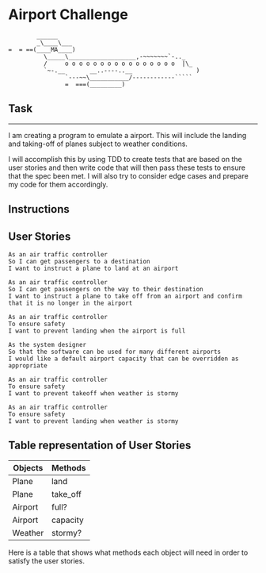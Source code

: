 # Airport Challenge
```
        ______
        _\____\___
=  = ==(____MA____)
          \_____\___________________,-~~~~~~~`-.._
          /     o o o o o o o o o o o o o o o o  |\_
          `~-.__       __..----..__                  )
                `---~~\___________/------------`````
                =  ===(_________)

```
## Task
-----

I am creating a program to emulate a airport. This will include the landing and taking-off of planes subject to weather conditions. 


I will accomplish this by using TDD to create tests that are based on the user stories and then write code that will then pass these tests to ensure that the spec been met. I will also try to consider edge cases and prepare my code for them accordingly.

## Instructions


## User Stories

```
As an air traffic controller 
So I can get passengers to a destination 
I want to instruct a plane to land at an airport

As an air traffic controller 
So I can get passengers on the way to their destination 
I want to instruct a plane to take off from an airport and confirm that it is no longer in the airport

As an air traffic controller 
To ensure safety 
I want to prevent landing when the airport is full 

As the system designer
So that the software can be used for many different airports
I would like a default airport capacity that can be overridden as appropriate

As an air traffic controller 
To ensure safety 
I want to prevent takeoff when weather is stormy 

As an air traffic controller 
To ensure safety 
I want to prevent landing when weather is stormy 
```
## Table representation of User Stories

|  Objects              |  Methods          |
| --------------------- | ----------------- | 
| Plane                 | land              |
| Plane                 | take_off          |
| Airport               | full?             |
| Airport               | capacity          |
| Weather               | stormy?           |

Here is a table that shows what methods each object will need in order to satisfy the user stories.
